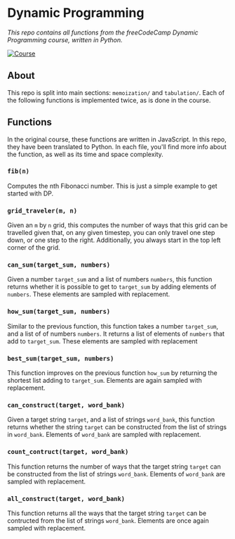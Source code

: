 # Dynamic Programming

_This repo contains all functions from the freeCodeCamp Dynamic Programming course, written in Python._

[![Course](https://i.imgur.com/E4xK2zV.jpg "Dynamic Programming - Learn to Solve Algorithmic Problems & Coding Challenges")](https://www.youtube.com/watch?v=oBt53YbR9Kk)

## About

This repo is split into main sections: `memoization/` and `tabulation/`. Each of the following functions is implemented twice, as is done in the course.

## Functions

In the original course, these functions are written in JavaScript. In this repo, they have been translated to Python. In each file, you'll find more info about the function, as well as its time and space complexity.

### `fib(n)`
Computes the nth Fibonacci number. This is just a simple example to get started with DP.

### `grid_traveler(m, n)`
Given an `m` by `n` grid, this computes the number of ways that this grid can be travelled given that, on any given timestep, you can only travel one step down, or one step to the right. Additionally, you always start in the top left corner of the grid.

### `can_sum(target_sum, numbers)`
Given a number `target_sum` and a list of numbers `numbers`, this function returns whether it is possible to get to `target_sum` by adding elements of `numbers`. These elements are sampled with replacement.

### `how_sum(target_sum, numbers)`
Similar to the previous function, this function takes a number `target_sum`, and a list of of numbers `numbers`. It returns a list of elements of `numbers` that add to `target_sum`. These elements are sampled with replacement

### `best_sum(target_sum, numbers)`
This function improves on the previous function `how_sum` by returning the shortest list adding to `target_sum`. Elements are again sampled with replacement.

### `can_construct(target, word_bank)`
Given a target string `target`, and a list of strings `word_bank`, this function returns whether the string `target` can be constructed from the list of strings in `word_bank`. Elements of `word_bank` are sampled with replacement.

### `count_contruct(target, word_bank)`
This function returns the number of ways that the target string `target` can be constructed from the list of strings `word_bank`. Elements of `word_bank` are sampled with replacement.

### `all_construct(target, word_bank)`
This function returns all the ways that the target string `target` can be contructed from the list of strings `word_bank`. Elements are once again sampled with replacement.
